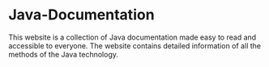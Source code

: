 # Java-Documentation
This website is a collection of Java documentation made easy to read and accessible to everyone. The website contains detailed information of all the methods of the Java technology.
